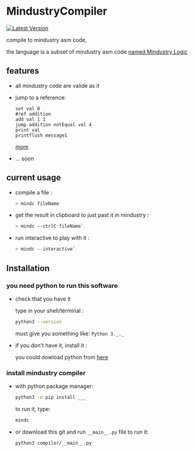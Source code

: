 
# MindustryCompiler

[![Latest Version](https://img.shields.io/pypi/v/PyBoa.svg)](https://pypi.python.org/pypi/MindustryCompiler/)

compile to mindustry asm code,

the language is a subset of mindustry asm code [named Mindustry Logic](https://github.com/MindustryGame/wiki/blob/master/docs/logic/0-introduction.md)

## features

- all mindustry code are valide as it

- jump to a reference:

    ```plain
    set val 0
    #ref addition
    add val 1 1
    jump addition notEqual val 4
    print val
    printflush message1
    ```

    [more](./doc/reference.md)

- ... soon

## current usage

- compile a file :

    ```sh
    > mindc fileName
    ```

- get the result in clipboard to just past it in mindustry :

    ```sh
    > mindc --ctrlC fileName`
    ```

- run interactive to play with it :

    ```sh
    > mindc --interactive`
    ```

## Installation

### you need python to run this software

- check that you have it

    type in your shell/terminal :

    ```sh
    python3 --version
    ```

    must give you something like: `Python 3._._`

- if you don't have it, install it :

    you could dowload python from [here](https://www.python.org/downloads/release)

### install mindustry compiler

- with python package manager:

    ```sh
    python3 -m pip install ___
    ```

    to run it, type:

    ```sh
    mindc
    ```

- or download this git and run `__main__.py` file
    to run it:

    ```sh
    python3 compiler/__main__.py
    ```
